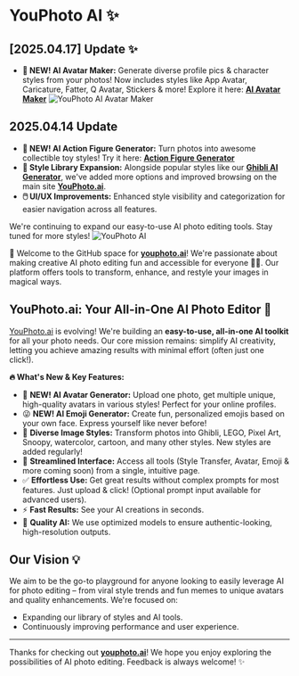 # YouPhoto AI ✨

## [2025.04.17] Update ✨

*   **👤 NEW! AI Avatar Maker:** Generate diverse profile pics & character styles from your photos! Now includes styles like App Avatar, Caricature, Fatter, Q Avatar, Stickers & more! Explore it here: **[AI Avatar Maker](https://youphoto.ai/avatar-maker)**
![YouPhoto AI Avatar Maker](https://i.imgur.com/1JTaujX.png)


## 2025.04.14 Update
*   **🚀 NEW! AI Action Figure Generator:** Turn photos into awesome collectible toy styles! Try it here: **[Action Figure Generator](https://youphoto.ai/action-figure-generator)**
*   **🎨 Style Library Expansion:** Alongside popular styles like our **[Ghibli AI Generator](https://youphoto.ai/ghibli-ai-generator)**, we've added more options and improved browsing on the main site **[YouPhoto.ai](https://youphoto.ai/)**.
*   **🖱️ UI/UX Improvements:** Enhanced style visibility and categorization for easier navigation across all features.

We're continuing to expand our easy-to-use AI photo editing tools. Stay tuned for more styles!
![YouPhoto AI](https://images.indiehackers.com/post-images/WIhJ8gEbX6ubkUeNaN5w/aCdJ59gYDHSdSc39IL5ERGrWtNG2/-2025-04-14-153833.png?w=1400?w=1400)


👋 Welcome to the GitHub space for **[youphoto.ai](https://youphoto.ai/)**! We're passionate about making creative AI photo editing fun and accessible for everyone 🤖📸. Our platform offers tools to transform, enhance, and restyle your images in magical ways.

## YouPhoto.ai: Your All-in-One AI Photo Editor 🚀

[YouPhoto.ai](https://youphoto.ai/) is evolving! We're building an **easy-to-use, all-in-one AI toolkit** for all your photo needs. Our core mission remains: simplify AI creativity, letting you achieve amazing results with minimal effort (often just one click!).

**🔥 What's New & Key Features:**

*   👤 **NEW! AI Avatar Generator:** Upload one photo, get multiple unique, high-quality avatars in various styles! Perfect for your online profiles.
*   😜 **NEW! AI Emoji Generator:** Create fun, personalized emojis based on your own face. Express yourself like never before!
*   🎨 **Diverse Image Styles:** Transform photos into Ghibli, LEGO, Pixel Art, Snoopy, watercolor, cartoon, and many other styles. New styles are added regularly!
*   🧩 **Streamlined Interface:** Access all tools (Style Transfer, Avatar, Emoji & more coming soon) from a single, intuitive page.
*   ✅ **Effortless Use:** Get great results without complex prompts for most features. Just upload & click! (Optional prompt input available for advanced users).
*   ⚡ **Fast Results:** See your AI creations in seconds.
*   🤖 **Quality AI:** We use optimized models to ensure authentic-looking, high-resolution outputs.

## Our Vision 💡

We aim to be the go-to playground for anyone looking to easily leverage AI for photo editing – from viral style trends and fun memes to unique avatars and quality enhancements. We're focused on:

*   Expanding our library of styles and AI tools.
*   Continuously improving performance and user experience.

---

Thanks for checking out **[youphoto.ai](https://youphoto.ai/)**! We hope you enjoy exploring the possibilities of AI photo editing. Feedback is always welcome! ✨

